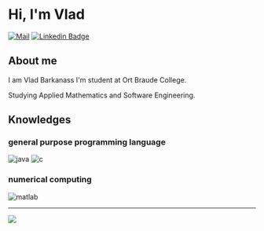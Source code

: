 # Hi, I'm Vlad
[![Mail](https://img.shields.io/badge/-vladigr1@gmail.com-red?style=flat-square&logo=gmail&logoColor=white)](mailto:vladigr1@gmail.com)
[![Linkedin Badge](https://img.shields.io/badge/-Vlad_Barkanass-blue?style=flat-square&logo=Linkedin&logoColor=white&link=https://www.linkedin.com/in/vlad-barkanass-20b7721b0/)](https://www.linkedin.com/in/vlad-barkanass-20b7721b0/) 

## About me

I am Vlad Barkanass I'm student at Ort Braude College.

Studying Applied Mathematics and Software Engineering.

## Knowledges

### general purpose programming language 

![java](https://img.shields.io/badge/-java-blue?style=flat-square&logo=java)
![c](https://img.shields.io/badge/-c-purple?style=flat-square&logo=c)

### numerical computing
![matlab](https://img.shields.io/badge/-matlab-red?style=flat-square)

-----
<img src="https://github-readme-stats.vercel.app/api?username=vladigr1&show_icons=true&title_color=195864&text_color=766149&bg_color=E6F6FC&icon_color=D5C9B6">
